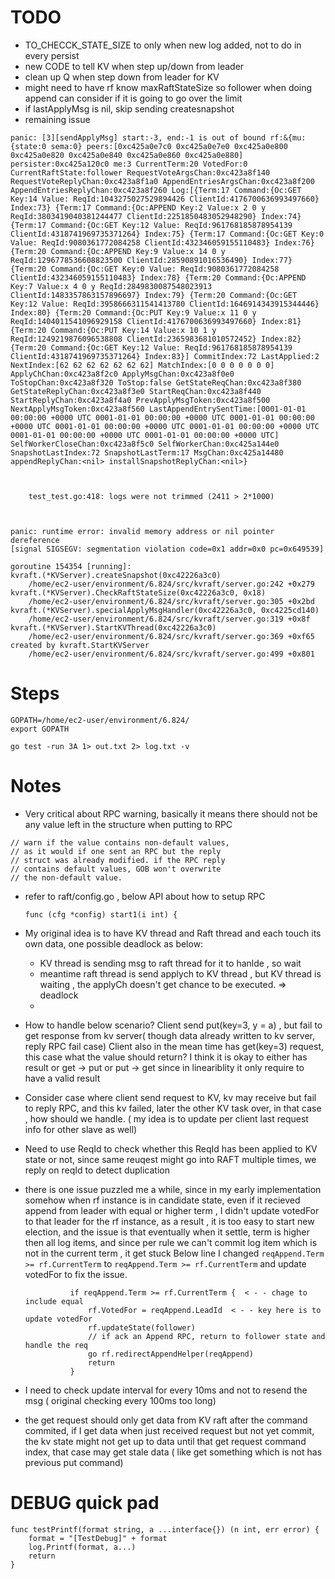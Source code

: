 # TODO
* TO_CHECCK_STATE_SIZE to only when new log added, not to do in every persist
* new CODE to tell KV when step up/down from leader
* clean up Q when step down from leader for KV
* might need to have rf know maxRaftStateSize so follower when doing append can consider if it is going to go over the limit
* if lastApplyMsg is nil, skip sending createsnapshot
* remaining issue
```
panic: [3][sendApplyMsg] start:-3, end:-1 is out of bound rf:&{mu:{state:0 sema:0} peers:[0xc425a0e7c0 0xc425a0e7e0 0xc425a0e800 0xc425a0e820 0xc425a0e840 0xc425a0e860 0xc425a0e880] persister:0xc425a120c0 me:3 CurrentTerm:20 VotedFor:0 CurrentRaftState:follower RequestVoteArgsChan:0xc423a8f140 RequestVoteReplyChan:0xc423a8f1a0 AppendEntriesArgsChan:0xc423a8f200 AppendEntriesReplyChan:0xc423a8f260 Log:[{Term:17 Command:{Oc:GET Key:14 Value: ReqId:1043275027529894426 ClientId:4176700636993497660} Index:73} {Term:17 Command:{Oc:APPEND Key:2 Value:x 2 0 y ReqId:3803419040381244477 ClientId:2251850483052948290} Index:74} {Term:17 Command:{Oc:GET Key:12 Value: ReqId:961768185878954139 ClientId:4318741969735371264} Index:75} {Term:17 Command:{Oc:GET Key:0 Value: ReqId:9080361772084258 ClientId:432346059155110483} Index:76} {Term:20 Command:{Oc:APPEND Key:9 Value:x 14 0 y ReqId:1296778536608823500 ClientId:28590891016536490} Index:77} {Term:20 Command:{Oc:GET Key:0 Value: ReqId:9080361772084258 ClientId:432346059155110483} Index:78} {Term:20 Command:{Oc:APPEND Key:7 Value:x 4 0 y ReqId:2849830087548023913 ClientId:1483357863157896697} Index:79} {Term:20 Command:{Oc:GET Key:12 Value: ReqId:3958666311541413780 ClientId:1646914343915344446} Index:80} {Term:20 Command:{Oc:PUT Key:9 Value:x 11 0 y ReqId:1404011541096929158 ClientId:4176700636993497660} Index:81} {Term:20 Command:{Oc:PUT Key:14 Value:x 10 1 y ReqId:1249219876096538808 ClientId:2365983681010572452} Index:82} {Term:20 Command:{Oc:GET Key:12 Value: ReqId:961768185878954139 ClientId:4318741969735371264} Index:83}] CommitIndex:72 LastApplied:2 NextIndex:[62 62 62 62 62 62 62] MatchIndex:[0 0 0 0 0 0 0] ApplyChChan:0xc423a8f2c0 ApplyMsgChan:0xc423a8f0e0 ToStopChan:0xc423a8f320 ToStop:false GetStateReqChan:0xc423a8f380 GetStateReplyChan:0xc423a8f3e0 StartReqChan:0xc423a8f440 StartReplyChan:0xc423a8f4a0 PrevApplyMsgToken:0xc423a8f500 NextApplyMsgToken:0xc423a8f560 LastAppendEntrySentTime:[0001-01-01 00:00:00 +0000 UTC 0001-01-01 00:00:00 +0000 UTC 0001-01-01 00:00:00 +0000 UTC 0001-01-01 00:00:00 +0000 UTC 0001-01-01 00:00:00 +0000 UTC 0001-01-01 00:00:00 +0000 UTC 0001-01-01 00:00:00 +0000 UTC] SelfWorkerCloseChan:0xc423a8f5c0 SelfWorkerChan:0xc425a144e0 SnapshotLastIndex:72 SnapshotLastTerm:17 MsgChan:0xc425a14480 appendReplyChan:<nil> installSnapshotReplyChan:<nil>}



	test_test.go:418: logs were not trimmed (2411 > 2*1000)



panic: runtime error: invalid memory address or nil pointer dereference
[signal SIGSEGV: segmentation violation code=0x1 addr=0x0 pc=0x649539]

goroutine 154354 [running]:
kvraft.(*KVServer).createSnapshot(0xc42226a3c0)
	/home/ec2-user/environment/6.824/src/kvraft/server.go:242 +0x279
kvraft.(*KVServer).CheckRaftStateSize(0xc42226a3c0, 0x18)
	/home/ec2-user/environment/6.824/src/kvraft/server.go:305 +0x2bd
kvraft.(*KVServer).specialApplyMsgHandler(0xc42226a3c0, 0xc4225cd140)
	/home/ec2-user/environment/6.824/src/kvraft/server.go:319 +0x8f
kvraft.(*KVServer).StartKVThread(0xc42226a3c0)
	/home/ec2-user/environment/6.824/src/kvraft/server.go:369 +0xf65
created by kvraft.StartKVServer
	/home/ec2-user/environment/6.824/src/kvraft/server.go:499 +0x801
```

# Steps
```
GOPATH=/home/ec2-user/environment/6.824/
export GOPATH

go test -run 3A 1> out.txt 2> log.txt -v

```

# Notes
* Very critical about RPC warning, basically it means there should not be any value left in the structure when putting to RPC
```
// warn if the value contains non-default values,
// as it would if one sent an RPC but the reply
// struct was already modified. if the RPC reply
// contains default values, GOB won't overwrite
// the non-default value.
```

* refer to raft/config.go , below API about how to setup RPC
    ```
    func (cfg *config) start1(i int) {
    ```

* My original idea is to have KV thread and Raft thread and each touch its own data, one possible deadlock as below:
  * KV thread is sending msg to raft thread for it to hanlde , so wait
  * meantime raft thread is send applych to KV thread , but KV thread is waiting , the applyCh doesn't get chance to be executed. => deadlock
  *

* How to handle below scenario?
  Client send put(key=3, y = a) , but fail to get response from kv server( though data already written to kv server, reply RPC fail case)
  Client also in the mean time has get(key=3) request, this case what the value should return? I think it is okay to either has result or get -> put or put -> get since in lineariblity it only require to have a valid result

* Consider case where client send request to KV, kv may receive but fail to reply RPC, and this kv failed, later the other KV task over, in that case , how should we handle. ( my idea is to update per client last request info for other slave as well)

* Need to use ReqId to check whether this ReqId has been applied to KV state or not, since same reuqest might go into RAFT multiple times, we reply on reqId to detect duplication

* there is one issue puzzled me a while, since in my early implementation somehow when rf instance is in candidate state, even if it recieved append from leader with equal or higher term , I didn't update votedFor to that leader for the rf instance, as a result , it is too easy to start new election, and the issue is that eventually when it settle, term is higher then all log items, and since per rule we can't commit log item which is not in the current term , it get stuck
  Below line I changed ```reqAppend.Term >= rf.CurrentTerm``` to ```reqAppend.Term >= rf.CurrentTerm``` and update votedFor to fix the issue.
  ```
  			if reqAppend.Term >= rf.CurrentTerm {  < - - chage to include equal
  				rf.VotedFor = reqAppend.LeadId  < - - key here is to update votedFor
  				rf.updateState(follower)
  				// if ack an Append RPC, return to follower state and handle the req
  				go rf.redirectAppendHelper(reqAppend)
  				return
  			}
  ```

* I need to check update interval for every 10ms and not to resend the msg ( original checking every 100ms too long)
* the get request should only get data from KV raft after the command commited, if I get data when just received request but not yet commit, the kv state might not get up to data until that get request command index, that case may get stale data ( like get something which is not has previous put command)

# DEBUG quick pad
```
func testPrintf(format string, a ...interface{}) (n int, err error) {
	format = "[TestDebug]" + format
	log.Printf(format, a...)
	return
}
```